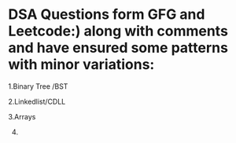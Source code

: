 # DSA Questions form GFG and Leetcode:) along with comments and have ensured some patterns with minor variations:

1.Binary Tree /BST

2.Linkedlist/CDLL

3.Arrays

4.

